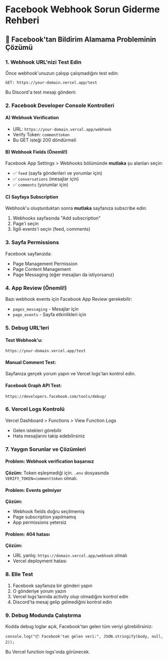 # Facebook Webhook Sorun Giderme Rehberi

## 🚨 Facebook'tan Bildirim Alamama Probleminin Çözümü

### 1. Webhook URL'nizi Test Edin
Önce webhook'unuzun çalışıp çalışmadığını test edin:
```
GET: https://your-domain.vercel.app/test
```
Bu Discord'a test mesajı gönderir.

### 2. Facebook Developer Console Kontrolleri

#### A) Webhook Verification
- URL: `https://your-domain.vercel.app/webhook`
- Verify Token: `commenttoken`
- Bu GET isteği 200 döndürmeli

#### B) Webhook Fields (Önemli!)
Facebook App Settings > Webhooks bölümünde **mutlaka** şu alanları seçin:
- ✅ `feed` (sayfa gönderileri ve yorumlar için)
- ✅ `conversations` (mesajlar için)
- ✅ `comments` (yorumlar için)

#### C) Sayfaya Subscription
Webhook'u oluşturduktan sonra **mutlaka** sayfanıza subscribe edin:
1. Webhooks sayfasında "Add subscription" 
2. Page'i seçin
3. İlgili events'i seçin (feed, comments)

### 3. Sayfa Permissions
Facebook sayfanızda:
- Page Management Permission
- Page Content Management
- Page Messaging (eğer mesajları da istiyorsanız)

### 4. App Review (Önemli!)
Bazı webhook events için Facebook App Review gerekebilir:
- `pages_messaging` - Mesajlar için
- `page_events` - Sayfa etkinlikleri için

### 5. Debug URL'leri

#### Test Webhook'u:
```
https://your-domain.vercel.app/test
```

#### Manual Comment Test:
Sayfanıza gerçek yorum yapın ve Vercel logs'ları kontrol edin.

#### Facebook Graph API Test:
```
https://developers.facebook.com/tools/debug/
```

### 6. Vercel Logs Kontrolü
Vercel Dashboard > Functions > View Function Logs
- Gelen istekleri görebilir
- Hata mesajlarını takip edebilirsiniz

### 7. Yaygın Sorunlar ve Çözümleri

#### Problem: Webhook verification başarısız
**Çözüm:** Token eşleşmediği için. `.env` dosyasında `VERIFY_TOKEN=commenttoken` olmalı.

#### Problem: Events gelmiyor
**Çözüm:** 
- Webhook fields doğru seçilmemiş
- Page subscription yapılmamış
- App permissions yetersiz

#### Problem: 404 hatası
**Çözüm:**
- URL yanlış: `https://domain.vercel.app/webhook` olmalı
- Vercel deployment hatası

### 8. Elle Test
1. Facebook sayfanıza bir gönderi yapın
2. O gönderiye yorum yazın
3. Vercel logs'larında activity olup olmadığını kontrol edin
4. Discord'ta mesaj gelip gelmediğini kontrol edin

### 9. Debug Modunda Çalıştırma
Kodda debug loglar açık, Facebook'tan gelen tüm veriyi görebilirsiniz:
```
console.log("📦 Facebook'tan gelen veri:", JSON.stringify(body, null, 2));
```

Bu Vercel function logs'ında görünecek.
